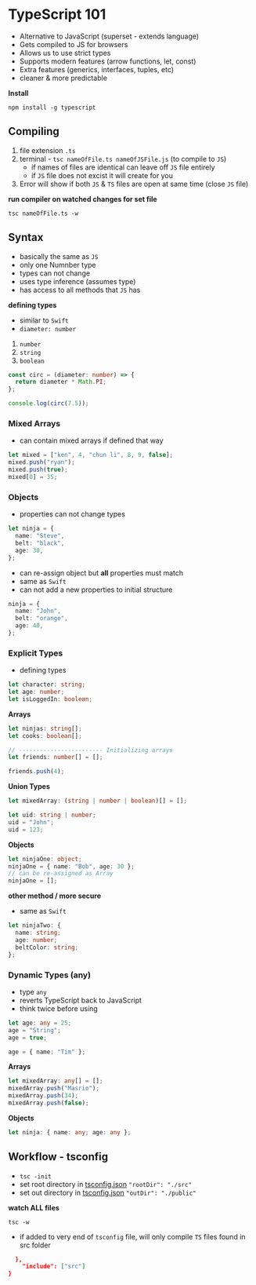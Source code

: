 # TypeScript 101

- Alternative to JavaScript (superset - extends language)
- Gets compiled to JS for browsers
- Allows us to use strict types
- Supports modern features (arrow functions, let, const)
- Extra features (generics, interfaces, tuples, etc)
- cleaner & more predictable

**Install**

`npm install -g typescript`

## Compiling

1. file extension `.ts`
2. terminal - `tsc nameOfFile.ts nameOfJSFile.js` (to compile to `JS`)
   - if names of files are identical can leave off `JS` file entirely
   - if `JS` file does not excist it will create for you
3. Error will show if both `JS` & `TS` files are open at same time (close `JS` file)

**run compiler on watched changes for set file**

`tsc nameOfFile.ts -w`

## Syntax

- basically the same as `JS`
- only one Numnber type
- types can not change
- uses type inference (assumes type)
- has access to all methods that `JS` has

**defining types**

- similar to `Swift`
- `diameter: number`

1.  `number`
2.  `string`
3.  `boolean`

```ts
const circ = (diameter: number) => {
  return diameter * Math.PI;
};

console.log(circ(7.5));
```

### Mixed Arrays

- can contain mixed arrays if defined that way

```ts
let mixed = ["ken", 4, "chun li", 8, 9, false];
mixed.push("ryan");
mixed.push(true);
mixed[0] = 35;
```

### Objects

- properties can not change types

```ts
let ninja = {
  name: "Steve",
  belt: "black",
  age: 30,
};
```

- can re-assign object but **all** properties must match
- same as `Swift`
- can not add a new properties to initial structure

```ts
ninja = {
  name: "John",
  belt: "orange",
  age: 40,
};
```

### Explicit Types

- defining types

```ts
let character: string;
let age: number;
let isLoggedIn: boolean;
```

**Arrays**

```ts
let ninjas: string[];
let cooks: boolean[];

// ------------------------ Initializing arrays
let friends: number[] = [];

friends.push(4);
```

**Union Types**

```ts
let mixedArray: (string | number | boolean)[] = [];
```

```ts
let uid: string | number;
uid = "John";
uid = 123;
```

**Objects**

```ts
let ninjaOne: object;
ninjaOne = { name: "Bob", age: 30 };
// can be re-assigned as Array
ninjaOne = [];
```

**other method / more secure**

- same as `Swift`

```ts
let ninjaTwo: {
  name: string;
  age: number;
  beltColor: string;
};
```

### Dynamic Types (any)

- type `any`
- reverts TypeScript back to JavaScript
- think twice before using

```ts
let age: any = 25;
age = "String";
age = true;

age = { name: "Tim" };
```

**Arrays**

```ts
let mixedArray: any[] = [];
mixedArray.push("Masrio");
mixedArray.push(34);
mixedArray.push(false);
```

**Objects**

```ts
let ninja: { name: any; age: any };
```

## Workflow - tsconfig

- `tsc -init`
- set root directory in [tsconfig.json](tsconfig.json) `"rootDir": "./src"`
- set out directory in [tsconfig.json](tsconfig.json) `"outDir": "./public"`

**watch **ALL** files**

`tsc -w`

- if added to very end of `tsconfig` file, will only compile `TS` files found in src folder

```json
  },
    "include": ["src"]
}
```
